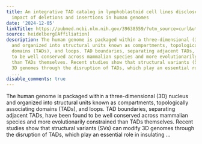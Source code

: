 ```yaml
---
title: An integrative TAD catalog in lymphoblastoid cell lines discloses the functional
  impact of deletions and insertions in human genomes
date: '2024-12-05'
linkTitle: https://pubmed.ncbi.nlm.nih.gov/39638559/?utm_source=curl&utm_medium=rss&utm_campaign=pubmed-2&utm_content=1FakS-2QOkCT8HsMOQP1bCRQ4YzyumYOmxmF0moLsQ3dFB1E9V&fc=20220326224207&ff=20241206175011&v=2.18.0.post9+e462414
source: heidelberg[Affiliation]
description: The human genome is packaged within a three-dimensional (3D) nucleus
  and organized into structural units known as compartments, topologically associating
  domains (TADs), and loops. TAD boundaries, separating adjacent TADs, have been found
  to be well conserved across mammalian species and more evolutionarily constrained
  than TADs themselves. Recent studies show that structural variants (SVs) can modify
  3D genomes through the disruption of TADs, which play an essential role in insulating
  ...
disable_comments: true
---
```

The human genome is packaged within a three-dimensional (3D) nucleus and organized into structural units known as compartments, topologically associating domains (TADs), and loops. TAD boundaries, separating adjacent TADs, have been found to be well conserved across mammalian species and more evolutionarily constrained than TADs themselves. Recent studies show that structural variants (SVs) can modify 3D genomes through the disruption of TADs, which play an essential role in insulating ...